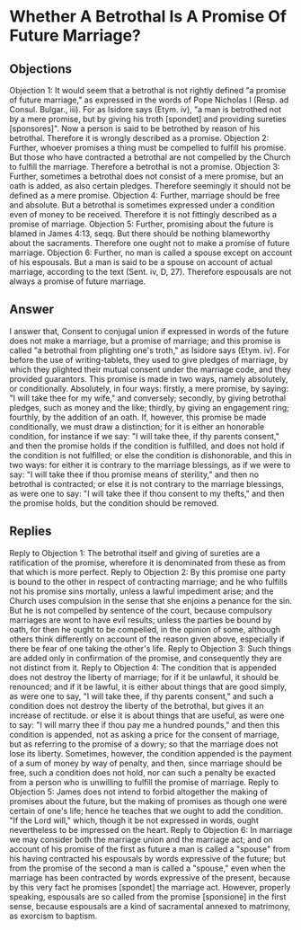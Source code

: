 # Whether A Betrothal Is A Promise Of Future Marriage?
## Objections
Objection 1: It would seem that a betrothal is not rightly defined "a promise of future marriage," as expressed in the words of Pope Nicholas I (Resp. ad Consul. Bulgar., iii). For as Isidore says (Etym. iv), "a man is betrothed not by a mere promise, but by giving his troth [spondet] and providing sureties [sponsores]". Now a person is said to be betrothed by reason of his betrothal. Therefore it is wrongly described as a promise.
Objection 2: Further, whoever promises a thing must be compelled to fulfill his promise. But those who have contracted a betrothal are not compelled by the Church to fulfill the marriage. Therefore a betrothal is not a promise.
Objection 3: Further, sometimes a betrothal does not consist of a mere promise, but an oath is added, as also certain pledges. Therefore seemingly it should not be defined as a mere promise.
Objection 4: Further, marriage should be free and absolute. But a betrothal is sometimes expressed under a condition even of money to be received. Therefore it is not fittingly described as a promise of marriage.
Objection 5: Further, promising about the future is blamed in James 4:13, seqq. But there should be nothing blameworthy about the sacraments. Therefore one ought not to make a promise of future marriage.
Objection 6: Further, no man is called a spouse except on account of his espousals. But a man is said to be a spouse on account of actual marriage, according to the text (Sent. iv, D, 27). Therefore espousals are not always a promise of future marriage.
## Answer

I answer that, Consent to conjugal union if expressed in words of the future does not make a marriage, but a promise of marriage; and this promise is called "a betrothal from plighting one's troth," as Isidore says (Etym. iv). For before the use of writing-tablets, they used to give pledges of marriage, by which they plighted their mutual consent under the marriage code, and they provided guarantors. This promise is made in two ways, namely absolutely, or conditionally. Absolutely, in four ways: firstly, a mere promise, by saying: "I will take thee for my wife," and conversely; secondly, by giving betrothal pledges, such as money and the like; thirdly, by giving an engagement ring; fourthly, by the addition of an oath. If, however, this promise be made conditionally, we must draw a distinction; for it is either an honorable condition, for instance if we say: "I will take thee, if thy parents consent," and then the promise holds if the condition is fulfilled, and does not hold if the condition is not fulfilled; or else the condition is dishonorable, and this in two ways: for either it is contrary to the marriage blessings, as if we were to say: "I will take thee if thou promise means of sterility," and then no betrothal is contracted; or else it is not contrary to the marriage blessings, as were one to say: "I will take thee if thou consent to my thefts," and then the promise holds, but the condition should be removed.
## Replies
Reply to Objection 1: The betrothal itself and giving of sureties are a ratification of the promise, wherefore it is denominated from these as from that which is more perfect.
Reply to Objection 2: By this promise one party is bound to the other in respect of contracting marriage; and he who fulfills not his promise sins mortally, unless a lawful impediment arise; and the Church uses compulsion in the sense that she enjoins a penance for the sin. But he is not compelled by sentence of the court, because compulsory marriages are wont to have evil results; unless the parties be bound by oath, for then he ought to be compelled, in the opinion of some, although others think differently on account of the reason given above, especially if there be fear of one taking the other's life.
Reply to Objection 3: Such things are added only in confirmation of the promise, and consequently they are not distinct from it.
Reply to Objection 4: The condition that is appended does not destroy the liberty of marriage; for if it be unlawful, it should be renounced; and if it be lawful, it is either about things that are good simply, as were one to say, "I will take thee, if thy parents consent," and such a condition does not destroy the liberty of the betrothal, but gives it an increase of rectitude. or else it is about things that are useful, as were one to say: "I will marry thee if thou pay me a hundred pounds," and then this condition is appended, not as asking a price for the consent of marriage, but as referring to the promise of a dowry; so that the marriage does not lose its liberty. Sometimes, however, the condition appended is the payment of a sum of money by way of penalty, and then, since marriage should be free, such a condition does not hold, nor can such a penalty be exacted from a person who is unwilling to fulfill the promise of marriage.
Reply to Objection 5: James does not intend to forbid altogether the making of promises about the future, but the making of promises as though one were certain of one's life; hence he teaches that we ought to add the condition. "If the Lord will," which, though it be not expressed in words, ought nevertheless to be impressed on the heart.
Reply to Objection 6: In marriage we may consider both the marriage union and the marriage act; and on account of his promise of the first as future a man is called a "spouse" from his having contracted his espousals by words expressive of the future; but from the promise of the second a man is called a "spouse," even when the marriage has been contracted by words expressive of the present, because by this very fact he promises [spondet] the marriage act. However, properly speaking, espousals are so called from the promise [sponsione] in the first sense, because espousals are a kind of sacramental annexed to matrimony, as exorcism to baptism.
